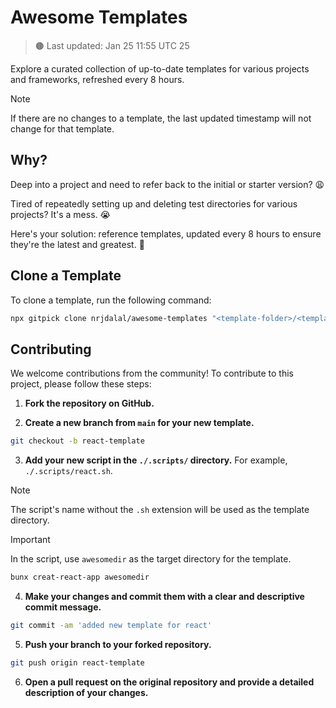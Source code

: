 # Awesome Templates

> 🟤 Last updated: Jan 25 11:55 UTC 25

Explore a curated collection of up-to-date templates for various projects and frameworks, refreshed every 8 hours.

> [!NOTE]
> If there are no changes to a template, the last updated timestamp will not change for that template.

## Why?

Deep into a project and need to refer back to the initial or starter version? 😩

Tired of repeatedly setting up and deleting test directories for various projects? It's a mess. 😭

Here's your solution: reference templates, updated every 8 hours to ensure they're the latest and greatest. 🚀

## Clone a Template

To clone a template, run the following command:

```bash
npx gitpick clone nrjdalal/awesome-templates "<template-folder>/<template-name>" "<target-directory>"
```

## Contributing

We welcome contributions from the community! To contribute to this project, please follow these steps:

1. **Fork the repository on GitHub.**

2. **Create a new branch from `main` for your new template.**

```bash
git checkout -b react-template
```

3. **Add your new script in the `./.scripts/` directory.** For example, `./.scripts/react.sh`.

> [!NOTE]
> The script's name without the `.sh` extension will be used as the template directory.

> [!IMPORTANT]
> In the script, use `awesomedir` as the target directory for the template.

```bash
bunx creat-react-app awesomedir
```

4. **Make your changes and commit them with a clear and descriptive commit message.**

```bash
git commit -am 'added new template for react'
```

5. **Push your branch to your forked repository.**

```bash
git push origin react-template
```

6. **Open a pull request on the original repository and provide a detailed description of your changes.**
